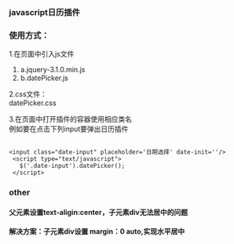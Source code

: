 ### javascript日历插件

### 使用方式：
1.在页面中引入js文件  
<ol>
<li> a.jquery-3.1.0.min.js</li>
<li>b.datePicker.js</li>
</ol>

2.css文件：  
datePicker.css

3.在页面中打开插件的容器使用相应类名  
例如要在点击下列input要弹出日历插件      
```
  
<input class="date-input" placeholder='日期选择' date-init=''/>  
 <script type="text/javascript">    
   $('.date-input').datePicker();
 </script>  
```

### other
####   父元素设置text-aligin:center，子元素div无法居中的问题
#### 解决方案：子元素div设置 margin：0 auto,实现水平居中